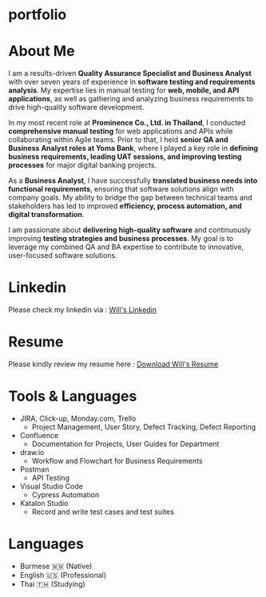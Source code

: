 # portfolio

# About Me
I am a results-driven **Quality Assurance Specialist and Business Analyst** with over seven years of experience in **software testing and requirements analysis**. My expertise lies in manual testing for **web, mobile, and API applications**, as well as gathering and analyzing business requirements to drive high-quality software development.  

In my most recent role at **Prominence Co., Ltd. in Thailand**, I conducted **comprehensive manual testing** for web applications and APIs while collaborating within Agile teams. Prior to that, I held **senior QA and Business Analyst roles at Yoma Bank**, where I played a key role in **defining business requirements, leading UAT sessions, and improving testing processes** for major digital banking projects.  

As a **Business Analyst**, I have successfully **translated business needs into functional requirements**, ensuring that software solutions align with company goals. My ability to bridge the gap between technical teams and stakeholders has led to improved **efficiency, process automation, and digital transformation**.  

I am passionate about **delivering high-quality software** and continuously improving **testing strategies and business processes**. My goal is to leverage my combined QA and BA expertise to contribute to innovative, user-focused software solutions.

# Linkedin
Please check my linkedin via : [Will's Linkedin](https://www.linkedin.com/in/htuuwill/)

# Resume
Please kindly review my resume here : [Download Will's Resume](https://drive.google.com/file/d/1337w2sMdFBPVyfs4DRufdG95lgUceCgH/view?usp=sharing)

# Tools & Languages
- JIRA, Click-up, Monday.com, Trello
  - Project Management, User Story, Defect Tracking, Defect Reporting
- Confluence
  - Documentation for Projects, User Guides for Department
- draw.io
  - Workflow and Flowchart for Business Requirements
- Postman
  - API Testing
- Visual Studio Code
  - Cypress Automation
- Katalon Studio
  - Record and write test cases and test suites






# Languages
- Burmese 🇲🇲 (Native)
- English 🇺🇸 (Professional)
- Thai 🇹🇭 (Studying)
